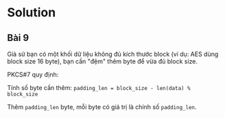 # Solution

## Bài 9
Giả sử bạn có một khối dữ liệu không đủ kích thước block (ví dụ: AES dùng block size 16 byte), bạn cần "đệm" thêm byte để vừa đủ block size.

PKCS#7 quy định:

Tính số byte cần thêm: `padding_len = block_size - len(data) % block_size`

Thêm `padding_len` byte, mỗi byte có giá trị là chính số `padding_len`.


